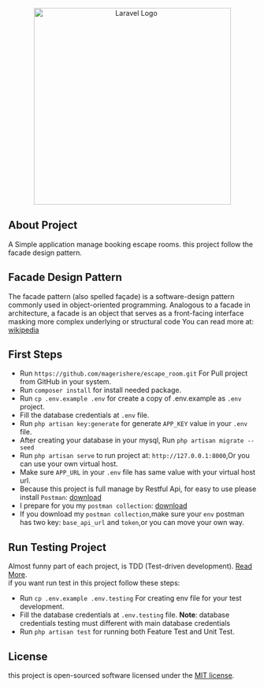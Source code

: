 <p align="center"><a href="https://laravel.com" target="_blank"><img src="https://raw.githubusercontent.com/laravel/art/master/logo-lockup/5%20SVG/2%20CMYK/1%20Full%20Color/laravel-logolockup-cmyk-red.svg" width="400" alt="Laravel Logo"></a></p>

## About Project

A Simple application manage booking escape rooms.
this project follow the facade design pattern.

## Facade Design Pattern

The facade pattern (also spelled façade) is a software-design pattern commonly used in object-oriented programming.
Analogous to a facade in architecture, a facade is an object that serves as a front-facing interface masking more
complex underlying or structural code
You can read more at: [wikipedia](https://en.wikipedia.org/wiki/Facade_pattern)

## First Steps

- Run `https://github.com/magerishere/escape_room.git` For Pull project from GitHub in your system.
- Run `composer install` for install needed package.
- Run `cp .env.example .env` for create a copy of .env.example as `.env` project.
- Fill the database credentials at `.env` file.
- Run `php artisan key:generate` for generate `APP_KEY` value in your `.env` file.
- After creating your database in your mysql, Run `php artisan migrate --seed`
- Run `php artisan serve` to run project at: `http://127.0.0.1:8000`,Or you can use your own virtual host.
- Make sure `APP_URL` in your `.env` file has same value with your virtual host url.
- Because this project is full manage by Restful Api, for easy to use please
  install `Postman`: [download](https://www.postman.com/downloads/)
- I prepare for you
  my `postman collection`: [download](https://github.com/magerishere/escape_room/blob/master/public/escape_room.postman_collection)
- If you download my `postman collection`,make sure your `env` postman has two key: `base_api_url` and `token`,or you
  can move your own way.

## Run Testing Project

Almost funny part of each project, is TDD (Test-driven
development). [Read More](https://en.wikipedia.org/wiki/Test-driven_development).
<br>
if you want run test in this project follow these steps:

- Run `cp .env.example .env.testing` For creating env file for your test development.
- Fill the database credentials at `.env.testing` file. **Note**: database credentials testing must different with main
  database credentials
- Run `php artisan test` for running both Feature Test and Unit Test.

## License

this project is open-sourced software licensed under the [MIT license](https://opensource.org/licenses/MIT).
